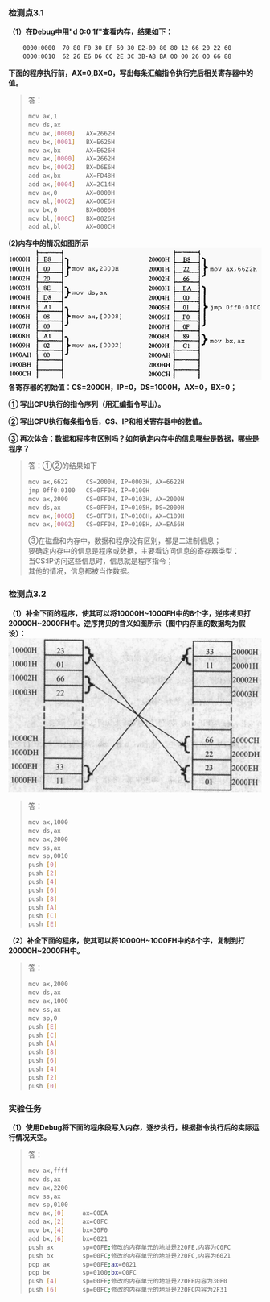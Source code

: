 ### 检测点3.1
**（1）在Debug中用"d 0:0 1f"查看内存，结果如下：**
```bash
    0000:0000  70 80 F0 30 EF 60 30 E2-00 80 80 12 66 20 22 60
    0000:0010  62 26 E6 D6 CC 2E 3C 3B-AB BA 00 00 26 00 66 88
```
**下面的程序执行前，AX=0,BX=0，写出每条汇编指令执行完后相关寄存器中的值。**
>答：
>```bash
>mov ax,1
>mov ds,ax
>mov ax,[0000]   AX=2662H
>mov bx,[0001]   BX=E626H
>mov ax,bx       AX=E626H
>mov ax,[0000]   AX=2662H
>mov bx,[0002]   BX=D6E6H
>add ax,bx       AX=FD48H
>add ax,[0004]   AX=2C14H
>mov ax,0        AX=0000H
>mov al,[0002]   AX=00E6H
>mov bx,0        BX=0000H
>mov bl,[000C]   BX=0026H
>add al,bl       AX=000CH
>```

**(2)内存中的情况如图所示**
![内存情况示意](image/ch03_p1.jpg)
**各寄存器的初始值：CS=2000H，IP=0，DS=1000H，AX=0，BX=0；**

**① 写出CPU执行的指令序列（用汇编指令写出）。**

**② 写出CPU执行每条指令后，CS、IP和相关寄存器中的数值。**

**③ 再次体会：数据和程序有区别吗？如何确定内存中的信息哪些是数据，哪些是程序？**
> 答：①②的结果如下
> ```bash
>mov ax,6622     CS=2000H，IP=0003H，AX=6622H
>jmp 0ff0:0100   CS=0FF0H，IP=0100H
>mov ax,2000     CS=0FF0H，IP=0103H，AX=2000H
>mov ds,ax       CS=0FF0H，IP=0105H，DS=2000H
>mov ax,[0008]   CS=0FF0H，IP=0108H，AX=C189H
>mov ax,[0002]   CS=0FF0H，IP=010BH，AX=EA66H
>```
> ③在磁盘和内存中，数据和程序没有区别，都是二进制信息；<br/>
> 要确定内存中的信息是程序或数据，主要看访问信息的寄存器类型：<br/>
> 当CS:IP访问这些信息时，信息就是程序指令；<br/>
> 其他的情况，信息都被当作数据。

### 检测点3.2
**（1）补全下面的程序，使其可以将10000H~1000FH中的8个字，逆序拷贝打20000H~2000FH中。逆序拷贝的含义如图所示（图中内存里的数据均为假设）：**
![逆序拷贝示意](image/ch03_p2.jpg)
>答：
>```bash
>mov ax,1000
>mov ds,ax
>mov ax,2000
>mov ss,ax
>mov sp,0010
>push [0]
>push [2]
>push [4]
>push [6]
>push [8]
>push [A]
>push [C]
>push [E]
>```

**（2）补全下面的程序，使其可以将10000H~1000FH中的8个字，复制到打20000H~2000FH中。**
>答：
>```bash
>mov ax,2000
>mov ds,ax
>mov ax,1000
>mov ss,ax
>mov sp,0
>push [E]
>push [C]
>push [A]
>push [8]
>push [6]
>push [4]
>push [2]
>push [0]
>```

### 实验任务
**（1）使用Debug将下面的程序段写入内存，逐步执行，根据指令执行后的实际运行情况天空。**
>答：
>```bash
>mov ax,ffff
>mov ds,ax
>mov ax,2200
>mov ss,ax
>mov sp,0100
>mov ax,[0]     ax=C0EA
>add ax,[2]     ax=C0FC
>mov bx,[4]     bx=30F0
>add bx,[6]     bx=6021
>push ax        sp=00FE;修改的内存单元的地址是220FE,内容为C0FC
>push bx        sp=00FC;修改的内存单元的地址是220FC,内容为6021
>pop ax         sp=00FE;ax=6021
>pop bx         sp=0100;bx=C0FC
>push [4]       sp=00FE;修改的内存单元的地址是220FE内容为30F0
>push [6]       sp=00FC;修改的内存单元的地址是220FC内容为2F31
>```